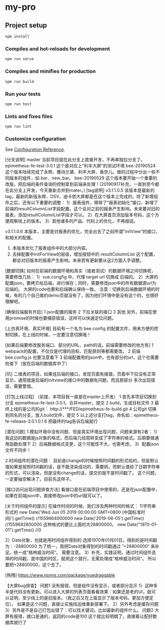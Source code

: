 # my-pro

## Project setup
```
npm install
```

### Compiles and hot-reloads for development
```
npm run serve
```

### Compiles and minifies for production
```
npm run build
```

### Run your tests
```
npm run test
```

### Lints and fixes files
```
npm run lint
```

### Customize configuration
See [Configuration Reference](https://cli.vuejs.org/config/).


[分支说明]
master  当前项目就在此分支上直接开发，不再单独拉分支了。
epimetheus-fe-test-3.0.1 这个是对应上”利丰大屏“的测试环境
bee-20190524 这个版本陆续完成了永辉、雅诗兰黛、利丰大屏、香奈儿。做的过程中分出一些不同版本的组件，如 bar、new_bar。
bee-20190529 这个版本要开始一个重要的改版，把后端的条件查询的控制拿到前端来处理！(20190917补充，一直到至今都在此分支上开发，今天重新合并到mater。)
[tag说明]
v3.1.1.0.5 
该版本是最新的tag，最新的新版永辉、DSV、迪卡侬大屏都是在这个版本上完成的。除了新增组件之后，还有以下重要的调整：
1）报表组件，移除了“报表初始化”接口，新增了前端的resultColumnList字段配置。这个会对之前的报表产生影响。未来要对旧的报表，添加resultColumnList字段才可以。
2）在大屏首页添加版本号码，这个方便观察线上的版本。
3）其他诸多的产品、代码上的优化，不再细说。

v3.1.1.0.6
本版本，主要是对报表的优化，完全出去了之前所谓”initView“的接口，和相关的配置。
1) 本版本优化了报表组件中的大部分内容。
2) 去掉配置中initForView的层级，增加按钮中的 resultColumnList 这个配置，都会对旧版本的报表产生影响。未来若有更新要从这2方面入手调整。

[数据切换]
如何在前端的数据环境和真实（或者测试）的数据环境之间切换呢，需要修改几处：
1）vue.congfig 中，代理 target url 切换成 后端的。
2）大屏的配置json，要拷贝给后端，进行保存；同时，需要修改json中的所有数据源url为后端的。
   大屏的code也要和后端确认保持一致。
注意：切换到后端数据环境的时候，有的几个自己做的demo页就没有了，因为他们环境中是没有这个的，也很好理解吧。

[确保后端服务开启]
1 json配置的服务
2 下拉关联的接口
3 其他
另外，前端在使用promise的时候也要捕获错误，这样可以快速定位问题。

[上仿真环境、真实环境]
目前有一个名为 bee.config 的配置文件，用来方便的控制切换，在上线的时候，一定要注意切换哦！

[如果后端要修改服务端口、部分的URL、path的话，前端需要修改的地方有]
1 webpack的配置，不仅仅是代理的目标、匹配原则等都需要改。
2 前端 bee.config.js 也要注意看下
3 前端配置用的json中，也有部分的url，这个也需要检查下（放在后端的数据库中了）

[坑]
二维表的项目，如果连后端的接口，发现页面有报错，页面中下拉没有正常显示，通常就是后端的initview的接口中的数据有问题，而且那部分
多次出现错误，需要警惕。

[打包上线过程]
（前提，本项目我一直是在master上开发）
1 首先本项目切换到分支 epimetheus-fe-test-3.0.1，合并master，提交
2 build，生成目标文件
3 最终上线的是公司的git： http://***/FED/epimetheus-fe-build.git
4 公司git 切换到同名的分支，放入build文件，提交
5 以上述分支打tag，命名如：epimetheus-fe-release-3.0.1.0.1
6 把最终的tag告诉后端就行

[潜在问题]
1.模拟环境中没有问题、但是真实环境出现问题，问题来源有2者：
1）我这边的数据是js对象的格式，而后端几经周转变成了字符串的格式。后期要做通用函数处理下
2）后端数据格式变更，这个可能性不大，也需考虑。
3）配置json文件不同步！

2.时间组件的潜在问题：
目前是change的时候按照时间戳的形式给的，但是默认值如果是按照时间戳的话，是不能渲染成功的，需要转。而默认值给了日期字符串的形式，可以渲染，但是没有change的话，提交的就不是时间戳了。
这个问题，一定要抽空解决了。目前先这样子。

[接口访问出现问题排查方法]
看接口是在前端项目中使用的，还是在json配置中，如果在前端json中，直接修改json中的url就可以了。

[关于时间组件的提示]
在操作时间的时候，我们涉及两种时间的格式：
1)字符串形式的
new Date('Wed Jun 05 2019 00:00:00 GMT+0800 (中国标准时间)').getTime()  //1559664000000
new Date('2019-06-05').getTime()  //1559692800000 这种格式的要比上面的大28800000。
new Date("1970-01-01").getTime()  //0

2）Date对象，也就是用时间组件得到的
选择1970年01月01日，得到的是时间戳为：-28800000
为了统一，我把Date对象得到的时间戳通过 ”+28800000“ 来补足。统一成”格林威治时间“。
需要注意。
3）补充，实践证明，通过时间组件选择的时间戳，是中国的时区，就用这个就行，无需处理成”格林威治时间“。
所以要把+28800000，这个去了。

[拖拽]
https://www.npmjs.com/package/vuedraggable

【大屏bug排查】
问题1 没有报错，但是组件没有显示，或者部分显示
1）这种多半是代码没有更新。可以进入大屏的列表页面看看效果：如果还是老的UI，就可以证明，至少线上的是旧版本。（我之后又在上面显示了版本号码，更加方便定位）。
如果是这个问题，直接让实施找运维重新部署下。
2）另外考虑是缓存问题
3）另外是不是自己打包出错了：可以找关键词，比如最新的组件什么。
问题2 大屏有报错，接口是通的，返回的code是100
这个就比较明朗了，直接看让配好数据库就行了
